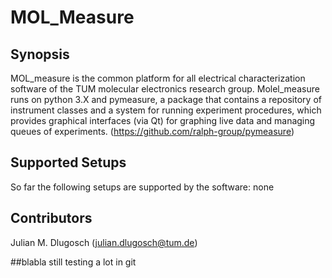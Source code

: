 # MOL_Measure
## Synopsis
MOL_measure is the common platform for all electrical characterization software of the TUM molecular electronics research group.
Molel_measure runs on python 3.X and pymeasure, a package that contains a repository of instrument classes and a system for running experiment procedures, which provides graphical interfaces (via Qt) for graphing live data and managing queues of experiments.
(https://github.com/ralph-group/pymeasure)
## Supported Setups
So far the following setups are supported by the software:
    none

## Contributors

Julian M. Dlugosch (julian.dlugosch@tum.de)

##blabla
still testing a lot in git

